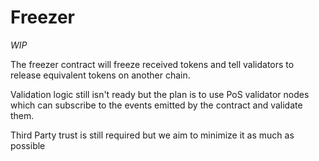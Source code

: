 # Freezer

*WIP*

The freezer contract will freeze received tokens and tell validators to release equivalent tokens on another chain.

Validation logic still isn't ready but the plan is to use PoS validator nodes which can subscribe to the events emitted by the contract and validate them.

Third Party trust is still required but we aim to minimize it as much as possible
